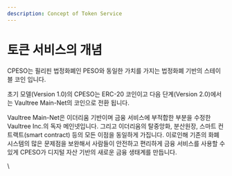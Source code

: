 ```yaml
---
description: Concept of Token Service
---
```


# 토큰 서비스의 개념

CPESO는 필리핀 법정화폐인 PESO와 동일한 가치를 가지는 법정화폐 기반의 스테이블 코인 입니다.

초기 모델(Version 1.0)의 CPESO는 ERC-20 코인이고 다음 단계(Version 2.0)에서는 Vaultree Main-Net의 코인으로 전환 됩니다.&#x20;

Vaultree Main-Net은 이더리움 기반이며 금융 서비스에 부적합한 부분을 수정한 Vaultree Inc.의 독자 메인넷입니다. 그리고 이더리움의 탈중앙화, 분산원장, 스마트 컨트랙트(smart contract) 등의 모든 이점을 동일하게 가집니다. 이로인해 기존의 화폐 시스템의 많은 문제점을 보완해서 사람들이 안전하고 편리하게 금융 서비스를 사용할 수 있게 CPESO가 디지털 자산 기반의 새로운 금융 생태계를 만듭니다.

\
